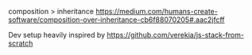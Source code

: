composition > inheritance
https://medium.com/humans-create-software/composition-over-inheritance-cb6f88070205#.aac2jfcff

Dev setup heavily inspired by https://github.com/verekia/js-stack-from-scratch
